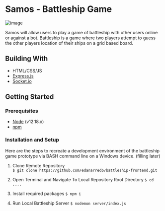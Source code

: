 
# Samos - Battleship Game

![image](https://drive.google.com/uc?export=view&id=1mOO8Pwt8VkVgczATy7h-eYWKE4EDVU_h)

Samos will allow users to play a game of battleship with other users online or against a bot. Battleship is a game where two players attempt to guess the other players location of their ships on a grid based board.

## Building With
 - HTML/CSS/JS
 - [Express.js](https://expressjs.com/)
 - [Socket.io](https://socket.io)

## Getting Started

### Prerequisites

 - [Node](https://nodejs.org/en/) (v12.18.x)
 - [npm](https://www.npmjs.com/get-npm)

### Installation and Setup

Here are the steps to recreate a development environment of the battleship game prototype via BASH command line on a Windows device. (filling later)

 1. Clone Remote Repository  
`$ git clone https://github.com/edanarredo/battleship-frontend.git`

 2. Open Terminal and Navigate To Local Repository Root Directory
 `$ cd ....`

 3. Install required packages 
 `$ npm i`

 4. Run Local Battleship Server
`$ nodemon server/index.js`
